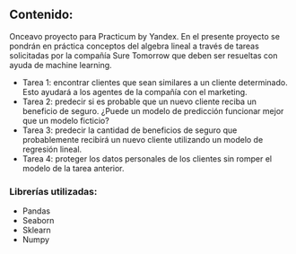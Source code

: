 ## Contenido:

Onceavo proyecto para Practicum by Yandex. En el presente proyecto se pondrán en práctica conceptos del algebra lineal a través de tareas solicitadas por la compañía 
Sure Tomorrow que deben ser resueltas con ayuda de machine learning.

- Tarea 1: encontrar clientes que sean similares a un cliente determinado. Esto ayudará a los agentes de la compañía con el marketing.
- Tarea 2: predecir si es probable que un nuevo cliente reciba un beneficio de seguro. ¿Puede un modelo de predicción funcionar mejor que un modelo ficticio?
- Tarea 3: predecir la cantidad de beneficios de seguro que probablemente recibirá un nuevo cliente utilizando un modelo de regresión lineal.
- Tarea 4: proteger los datos personales de los clientes sin romper el modelo de la tarea anterior.

### Librerías utilizadas:
- Pandas
- Seaborn
- Sklearn
- Numpy
